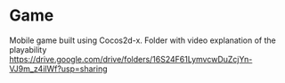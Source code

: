 # Game
Mobile game built using Cocos2d-x.
Folder with video explanation of the playability https://drive.google.com/drive/folders/16S24F61LymvcwDuZcjYn-VJ9m_z4ilWf?usp=sharing
